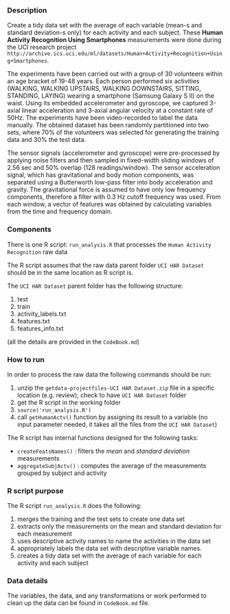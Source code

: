 ### Description

Create a tidy data set with the average of each variable (mean-s and standard deviation-s only) for each activity and each subject. These **Human Activity Recognition Using Smartphones** measurements were done during the UCI research project `http://archive.ics.uci.edu/ml/datasets/Human+Activity+Recognition+Using+Smartphones`.

The experiments have been carried out with a group of 30 volunteers within an age bracket of 19-48 years. Each person performed six activities (WALKING, WALKING UPSTAIRS, WALKING DOWNSTAIRS, SITTING, STANDING, LAYING) wearing a smartphone (Samsung Galaxy S II) on the waist. Using its embedded accelerometer and gyroscope, we captured 3-axial linear acceleration and 3-axial angular velocity at a constant rate of 50Hz. The experiments have been video-recorded to label the data manually. The obtained dataset has been randomly partitioned into two sets, where 70% of the volunteers was selected for generating the training data and 30% the test data. 

The sensor signals (accelerometer and gyroscope) were pre-processed by applying noise filters and then sampled in fixed-width sliding windows of 2.56 sec and 50% overlap (128 readings/window). The sensor acceleration signal, which has gravitational and body motion components, was separated using a Butterworth low-pass filter into body acceleration and gravity. The gravitational force is assumed to have only low frequency components, therefore a filter with 0.3 Hz cutoff frequency was used. From each window, a vector of features was obtained by calculating variables from the time and frequency domain.


### Components

There is one R script: `run_analysis.R` that processes the `Human Activity Recognition` raw data

The R script assumes that the raw data parent folder `UCI HAR Dataset` should be in the same location as R script is.

The `UCI HAR Dataset` parent folder has the following structure:

1. test
2. train
3. activity_labels.txt
4. features.txt
5. features_info.txt

(all the details are provided in the `CodeBook.md`)

### How to run

In order to process the raw data the following commands should be run:

1. unzip the `getdata-projectfiles-UCI HAR Dataset.zip` file in a specific location (e.g. review); check to have `UCI HAR Dataset` folder
2. get the R script in the working folder
3. `source('run_analysis.R')`
4. call `getHumanActv()` function by assigning its result to a variable (no input parameter needed, it takes all the files from the `UCI HAR Dataset`)

The R script has internal functions designed for the following tasks:

* `createFeatsNames()` : filters the *mean* and *standard deviation* measurements
* `aggregateSubjActv()` : computes the average of the measurements grouped by subject and activity

### R script purpose

The R script `run_analysis.R` does the following:

1. merges the training and the test sets to create one data set
2. extracts only the measurements on the mean and standard deviation for each measurement 
3. uses descriptive activity names to name the activities in the data set
4. appropriately labels the data set with descriptive variable names. 
5. creates a tidy data set with the average of each variable for each activity and each subject


### Data details

The variables, the data, and any transformations or work performed to clean up the data can be found in `CodeBook.md` file.